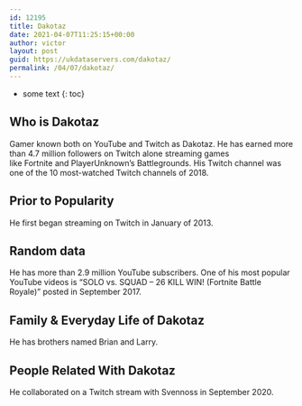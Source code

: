 ```yaml
---
id: 12195
title: Dakotaz
date: 2021-04-07T11:25:15+00:00
author: victor
layout: post
guid: https://ukdataservers.com/dakotaz/
permalink: /04/07/dakotaz/
---
```


* some text
{: toc}


## Who is Dakotaz



Gamer known both on YouTube and Twitch as Dakotaz. He has earned more than 4.7 million followers on Twitch alone streaming games like Fortnite and PlayerUnknown&#8217;s Battlegrounds. His Twitch channel was one of the 10 most-watched Twitch channels of 2018. 

                
                
                
## Prior to Popularity



He first began streaming on Twitch in January of 2013. 

                
                
                
## Random data



He has more than 2.9 million YouTube subscribers. One of his most popular YouTube videos is &#8220;SOLO vs. SQUAD &#8211; 26 KILL WIN! (Fortnite Battle Royale)&#8221; posted in September 2017. 

                
                
                
## Family & Everyday Life of Dakotaz



He has brothers named Brian and Larry.

                
                
                
## People Related With Dakotaz



He collaborated on a Twitch stream with Svennoss in September 2020. 

                
              
            
          
          
          